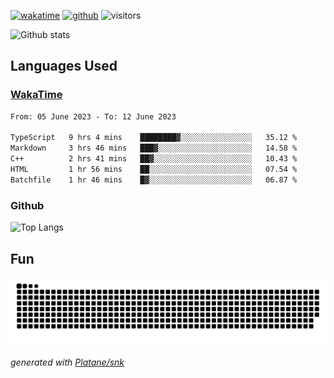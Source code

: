 [![wakatime](https://wakatime.com/badge/user/82c377cd-a54c-404c-b7df-177b313ca539.svg)](https://wakatime.com/@82c377cd-a54c-404c-b7df-177b313ca539)
[![github](https://img.shields.io/github/followers/xinthose?logo=github&style=plastic)](https://github.com/alanhamlett?tab=followers)
![visitors](https://visitor-badge.glitch.me/badge?page_id=xinthose&left_color=green&right_color=red)

![Github stats](https://github-readme-stats.vercel.app/api?username=xinthose&show_icons=true&theme=radical&count_private=true)

## Languages Used

### [WakaTime](https://wakatime.com/)
<!--START_SECTION:waka-->

```txt
From: 05 June 2023 - To: 12 June 2023

TypeScript   9 hrs 4 mins    ████████▓░░░░░░░░░░░░░░░░   35.12 %
Markdown     3 hrs 46 mins   ███▓░░░░░░░░░░░░░░░░░░░░░   14.58 %
C++          2 hrs 41 mins   ██▓░░░░░░░░░░░░░░░░░░░░░░   10.43 %
HTML         1 hr 56 mins    ██░░░░░░░░░░░░░░░░░░░░░░░   07.54 %
Batchfile    1 hr 46 mins    █▓░░░░░░░░░░░░░░░░░░░░░░░   06.87 %
```

<!--END_SECTION:waka-->

### Github

![Top Langs](https://github-readme-stats.vercel.app/api/top-langs/?username=xinthose)

## Fun
![github contribution grid snake animation](https://raw.githubusercontent.com/xinthose/xinthose/output/github-contribution-grid-snake.svg)

_generated with [Platane/snk](https://github.com/Platane/snk)_

